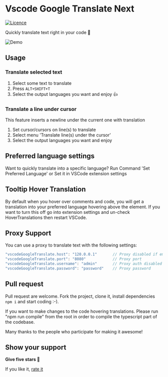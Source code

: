 # Vscode Google Translate Next

[![Licence](https://img.shields.io/github/license/yxw007/vscode-google-translate.svg)](https://github.com/yxw007/vscode-google-translate)

Quickly translate text right in your code 🚀

![Demo](demo.gif)

## Usage

### Translate selected text

1. Select some text to translate
1. Press `ALT+SHIFT+T`
1. Select the output languages you want and enjoy 👍

### Translate a line under cursor

This feature inserts a newline under the current one with translation

1. Set cursor/cursors on line(s) to translate
1. Select menu 'Translate line(s) under the cursor'
1. Select the output languages you want and enjoy

## Preferred language settings

Want to quickly translate into a specific language?
Run Command 'Set Preferred Language' or Set it in VSCode extension settings

## Tooltip Hover Translation

By default when you hover over comments and code, you will get a translation into
your preferred language hovering above the element. If you want to turn this off
go into extension settings and un-check HoverTranslations then restart VSCode.

## Proxy Support

You can use a proxy to translate text with the following settings:

```js
"vscodeGoogleTranslate.host": "120.0.0.1"       // Proxy disabled if empty
"vscodeGoogleTranslate.port": "8080"            // Proxy port
"vscodeGoogleTranslate.username": "admin"       // Proxy auth disabled if empty
"vscodeGoogleTranslate.password": "password"    // Proxy password
```

## Pull request

Pull request are welcome. Fork the project, clone it, install dependencies `npm i` and start coding :-).

If you want to make changes to the code hovering translations. Please run "npm run compile" from the root in order to compile the typescript
part of the codebase.

Many thanks to the people who participate for making it awesome!

## Show your support

**Give five stars 🤩**

If you like it, [rate it](https://marketplace.visualstudio.com/items?itemName=funkyremi.vscode-google-translate&ssr=false#review-details)
